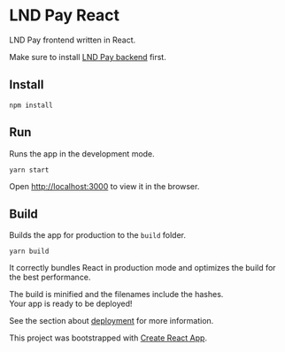 # LND Pay React

LND Pay frontend written in React. 

Make sure to install [LND Pay backend](https://github.com/mariodian/lnd-pay) first.

## Install

`npm install`

## Run

Runs the app in the development mode.

`yarn start`

Open [http://localhost:3000](http://localhost:3000) to view it in the browser.

## Build

Builds the app for production to the `build` folder.

`yarn build`

It correctly bundles React in production mode and optimizes the build for the best performance.

The build is minified and the filenames include the hashes.<br>
Your app is ready to be deployed!

See the section about [deployment](https://facebook.github.io/create-react-app/docs/deployment) for more information.

This project was bootstrapped with [Create React App](https://github.com/facebook/create-react-app).

